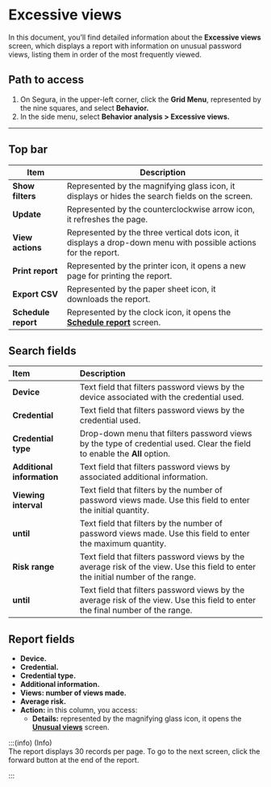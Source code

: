 # Excessive views

In this document, you’ll find detailed information about the **Excessive views** screen, which displays a report with information on unusual password views, listing them in order of the most frequently viewed.

## **Path to access**

1. On Segura, in the upper-left corner, click the **Grid Menu**, represented by the nine squares, and select **Behavior.**  
2. In the side menu, select **Behavior analysis > Excessive views.**

***

## **Top bar**

| Item | Description |
| ----- | ----- |
| **Show filters** | Represented by the magnifying glass icon, it displays or hides the search fields on the screen. |
| **Update** | Represented by the counterclockwise arrow icon, it refreshes the page. |
| **View actions** | Represented by the three vertical dots icon, it displays a drop-down menu with possible actions for the report. |
| **Print report** | Represented by the printer icon, it opens a new page for printing the report. |
| **Export CSV** | Represented by the paper sheet icon, it downloads the report. |
| **Schedule report** | Represented by the clock icon, it opens the [**Schedule report**](/v4/docs/general-information-how-to-issue-download-and-schedule-device-reports) screen. |

## **Search fields**

| Item | Description |
| :---- | :---- |
| **Device** | Text field that filters password views by the device associated with the credential used.  |
| **Credential** | Text field that filters password views by the credential used.  |
| **Credential type** | Drop-down menu that filters password views by the type of credential used. Clear the field to enable the **All** option.  |
| **Additional information** | Text field that filters password views by associated additional information.  |
| **Viewing interval** | Text field that filters by the number of password views made. Use this field to enter the initial quantity.  |
| **until** | Text field that filters by the number of password views made. Use this field to enter the maximum quantity.  |
| **Risk range** | Text field that filters password views by the average risk of the view. Use this field to enter the initial number of the range.  |
| **until** | Text field that filters password views by the average risk of the view. Use this field to enter the final number of the range. |

## **Report fields**

* **Device.**  
* **Credential.**  
* **Credential type.**  
* **Additional information.**  
* **Views: number of views made.**  
* **Average risk.**  
* **Action:** in this column, you access:  
  * **Details:** represented by the magnifying glass icon, it opens the **[Unusual views](/v4/docs/unusual-views)** screen.


    

:::(info) (Info)  
The report displays 30 records per page. To go to the next screen, click the forward button at the end of the report.

:::
